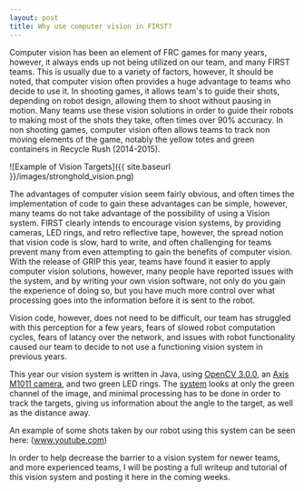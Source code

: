 ```yaml
---
layout: post
title: Why use computer vision in FIRST?
---
```


Computer vision has been an element of FRC games for many years, however, it always ends up not being utilized on our team, and many FIRST teams. This is usually due to a variety of factors, however, It should be noted, that computer vision often provides a huge advantage to teams who decide to use it. In shooting games, it allows team's to guide their shots, depending on robot design, allowing them to shoot without pausing in motion. Many teams use these vision solutions in order to guide their robots to making most of the shots they take, often times over 90% accuracy. In non shooting games, computer vision often allows teams to track non moving elements of the game, notably the yellow totes and green containers in Recycle Rush (2014-2015).

![Example of Vision Targets]({{ site.baseurl }}/images/stronghold_vision.png)

The advantages of computer vision seem fairly obvious, and often times the implementation of code to gain these advantages can be simple, however, many teams do not take advantage of the possibility of using a Vision system. FIRST clearly intends to encourage vision systems, by providing cameras, LED rings, and retro reflective tape, however, the spread notion that vision code is slow, hard to write, and often challenging for teams prevent many from even attempting to gain the benefits of computer vision. With the release of GRIP this year, teams have found it easier to apply computer vision solutions, however, many people have reported issues with the system, and by writing your own vision software, not only do you gain the experience of doing so, but you have much more control over what processing goes into the information before it is sent to the robot.

Vision code, however, does not need to be difficult, our team has struggled with this perception for a few years, fears of slowed robot computation cycles, fears of latancy over the network, and issues with robot functionality caused our team to decide to not use a functioning vision system in previous years.

This year our vision system is written in Java, using [OpenCV 3.0.0](http://opencv.org/downloads.html), an [Axis M1011 camera](http://www.axis.com/us/en/products/axis-m1011), and two green LED rings. The [system](https://github.com/jlyon1/StrongholdVision) looks at only the green channel of the image, and minimal processing has to be done in order to track the targets, giving us information about the angle to the target, as well as the distance away. 

An example of some shots taken by our robot using this system can be seen here: (www.youtube.com)

In order to help decrease the barrier to a vision system for newer teams, and more experienced teams, I will be posting a full writeup and tutorial of this vision system and posting it here in the coming weeks. 
